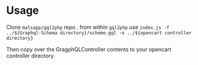 # Usage

Clone `malsapp/gql2php` repo
.
from within `gql2php` use `index.js -f ../${Graphql-Schema directory}/scheme.gql -o ../${opencart controller directory}`

Then copy over the GragphQLController contents to your opencart controller directory.
